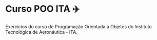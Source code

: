# Curso POO ITA ✈️

Exercícios do curso de Programação Orientada a Objetos do Instituto Tecnológica de Aeronáutica - ITA.
